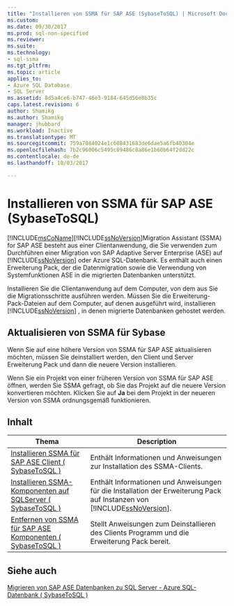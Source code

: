 ```yaml
---
title: "Installieren von SSMA für SAP ASE (SybaseToSQL) | Microsoft Docs"
ms.custom: 
ms.date: 09/30/2017
ms.prod: sql-non-specified
ms.reviewer: 
ms.suite: 
ms.technology:
- sql-ssma
ms.tgt_pltfrm: 
ms.topic: article
applies_to:
- Azure SQL Database
- SQL Server
ms.assetid: 8d5a4ce6-b747-46e3-9184-645d56e8b35c
caps.latest.revision: 6
author: Shamikg
ms.author: Shamikg
manager: jhubbard
ms.workload: Inactive
ms.translationtype: MT
ms.sourcegitcommit: 759a7084024e1c608431683de6dae5a6fb40304e
ms.openlocfilehash: 7b2c96006c5495c89486c8a86e1b60b64f2dd22c
ms.contentlocale: de-de
ms.lasthandoff: 10/03/2017

---
```

# <a name="installing-ssma-for-sap-ase-sybasetosql"></a>Installieren von SSMA für SAP ASE (SybaseToSQL)
[!INCLUDE[msCoName](../../includes/msconame_md.md)][!INCLUDE[ssNoVersion](../../includes/ssnoversion_md.md)]Migration Assistant (SSMA) for SAP ASE besteht aus einer Clientanwendung, die Sie verwenden zum Durchführen einer Migration von SAP Adaptive Server Enterprise (ASE) auf [!INCLUDE[ssNoVersion](../../includes/ssnoversion_md.md)] oder Azure SQL-Datenbank. Es enthält auch einen Erweiterung Pack, der die Datenmigration sowie die Verwendung von Systemfunktionen ASE in die migrierten Datenbanken unterstützt.  
  
Installieren Sie die Clientanwendung auf dem Computer, von dem aus Sie die Migrationsschritte ausführen werden. Müssen Sie die Erweiterung-Pack-Dateien auf dem Computer, auf denen ausgeführt wird, installieren [!INCLUDE[ssNoVersion](../../includes/ssnoversion_md.md)] , in denen migrierte Datenbanken gehostet werden.  
  
## <a name="upgrading-ssma-for-sybase"></a>Aktualisieren von SSMA für Sybase  
Wenn Sie auf eine höhere Version von SSMA für SAP ASE aktualisieren möchten, müssen Sie deinstalliert werden, den Client und Server Erweiterung Pack und dann die neuere Version installieren.  
  
Wenn Sie ein Projekt von einer früheren Version von SSMA für SAP ASE öffnen, werden Sie SSMA gefragt, ob Sie das Projekt auf die neuere Version konvertieren möchten. Klicken Sie auf **Ja** bei dem Projekt in der neueren Version von SSMA ordnungsgemäß funktionieren.  
  
## <a name="contents"></a>Inhalt  
  
|Thema|Description|  
|---------|---------------|  
|[Installieren SSMA für SAP ASE Client &#40; SybaseToSQL &#41;](../../ssma/sybase/installing-ssma-for-sybase-client-sybasetosql.md)|Enthält Informationen und Anweisungen zur Installation des SSMA-Clients.|  
|[Installieren SSMA-Komponenten auf SQLServer &#40; SybaseToSQL &#41;](../../ssma/sybase/installing-ssma-components-on-sql-server-sybasetosql.md)|Enthält Informationen und Anweisungen für die Installation der Erweiterung Pack auf Instanzen von [!INCLUDE[ssNoVersion](../../includes/ssnoversion_md.md)].|  
|[Entfernen von SSMA für SAP ASE Komponenten &#40; SybaseToSQL &#41;](../../ssma/sybase/removing-ssma-for-sybase-components-sybasetosql.md)|Stellt Anweisungen zum Deinstallieren des Clients Programm und die Erweiterung Pack bereit.|  
  
## <a name="see-also"></a>Siehe auch  
[Migrieren von SAP ASE Datenbanken zu SQL Server - Azure SQL-Datenbank &#40; SybaseToSQL &#41;](../../ssma/sybase/migrating-sybase-ase-databases-to-sql-server-azure-sql-db-sybasetosql.md)  

